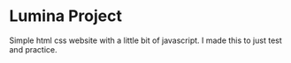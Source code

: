 # Lumina Project

Simple html css website with a little bit of javascript.
I made this to just test and practice.
